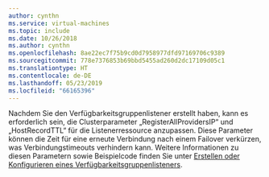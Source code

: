 ```yaml
---
author: cynthn
ms.service: virtual-machines
ms.topic: include
ms.date: 10/26/2018
ms.author: cynthn
ms.openlocfilehash: 8ae22ec7f75b9cd0d7958977dfd97169706c9389
ms.sourcegitcommit: 778e7376853b69bbd5455ad260d2dc17109d05c1
ms.translationtype: HT
ms.contentlocale: de-DE
ms.lasthandoff: 05/23/2019
ms.locfileid: "66165396"
---
```

Nachdem Sie den Verfügbarkeitsgruppenlistener erstellt haben, kann es erforderlich sein, die Clusterparameter „RegisterAllProvidersIP“ und „HostRecordTTL“ für die Listenerressource anzupassen. Diese Parameter können die Zeit für eine erneute Verbindung nach einem Failover verkürzen, was Verbindungstimeouts verhindern kann. Weitere Informationen zu diesen Parametern sowie Beispielcode finden Sie unter [Erstellen oder Konfigurieren eines Verfügbarkeitsgruppenlisteners](https://msdn.microsoft.com/library/hh213080.aspx#MultiSubnetFailover).

